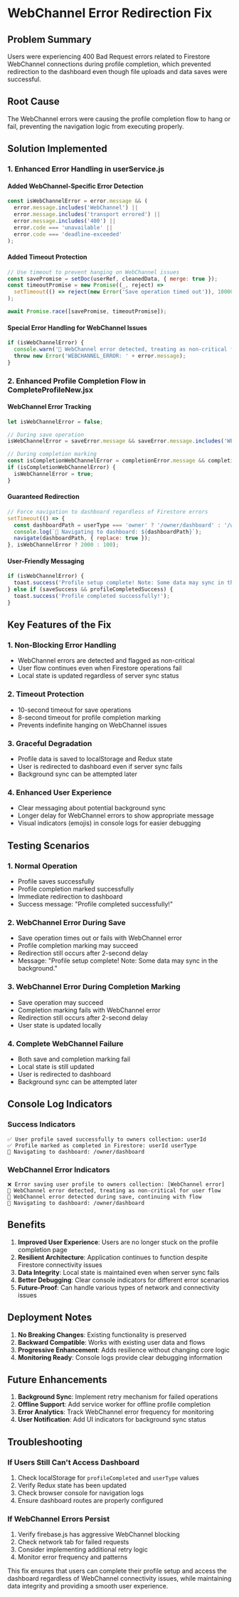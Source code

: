 # WebChannel Error Redirection Fix

## Problem Summary
Users were experiencing 400 Bad Request errors related to Firestore WebChannel connections during profile completion, which prevented redirection to the dashboard even though file uploads and data saves were successful.

## Root Cause
The WebChannel errors were causing the profile completion flow to hang or fail, preventing the navigation logic from executing properly.

## Solution Implemented

### 1. Enhanced Error Handling in userService.js

#### Added WebChannel-Specific Error Detection
```javascript
const isWebChannelError = error.message && (
  error.message.includes('WebChannel') ||
  error.message.includes('transport errored') ||
  error.message.includes('400') ||
  error.code === 'unavailable' ||
  error.code === 'deadline-exceeded'
);
```

#### Added Timeout Protection
```javascript
// Use timeout to prevent hanging on WebChannel issues
const savePromise = setDoc(userRef, cleanedData, { merge: true });
const timeoutPromise = new Promise((_, reject) => 
  setTimeout(() => reject(new Error('Save operation timed out')), 10000)
);

await Promise.race([savePromise, timeoutPromise]);
```

#### Special Error Handling for WebChannel Issues
```javascript
if (isWebChannelError) {
  console.warn('🔄 WebChannel error detected, treating as non-critical for user flow');
  throw new Error('WEBCHANNEL_ERROR: ' + error.message);
}
```

### 2. Enhanced Profile Completion Flow in CompleteProfileNew.jsx

#### WebChannel Error Tracking
```javascript
let isWebChannelError = false;

// During save operation
isWebChannelError = saveError.message && saveError.message.includes('WEBCHANNEL_ERROR');

// During completion marking
const isCompletionWebChannelError = completionError.message && completionError.message.includes('WEBCHANNEL_ERROR');
if (isCompletionWebChannelError) {
  isWebChannelError = true;
}
```

#### Guaranteed Redirection
```javascript
// Force navigation to dashboard regardless of Firestore errors
setTimeout(() => {
  const dashboardPath = userType === 'owner' ? '/owner/dashboard' : '/worker/dashboard';
  console.log(`🚀 Navigating to dashboard: ${dashboardPath}`);
  navigate(dashboardPath, { replace: true });
}, isWebChannelError ? 2000 : 100);
```

#### User-Friendly Messaging
```javascript
if (isWebChannelError) {
  toast.success('Profile setup complete! Note: Some data may sync in the background.');
} else if (saveSuccess && profileCompletedSuccess) {
  toast.success('Profile completed successfully!');
}
```

## Key Features of the Fix

### 1. **Non-Blocking Error Handling**
- WebChannel errors are detected and flagged as non-critical
- User flow continues even when Firestore operations fail
- Local state is updated regardless of server sync status

### 2. **Timeout Protection**
- 10-second timeout for save operations
- 8-second timeout for profile completion marking
- Prevents indefinite hanging on WebChannel issues

### 3. **Graceful Degradation**
- Profile data is saved to localStorage and Redux state
- User is redirected to dashboard even if server sync fails
- Background sync can be attempted later

### 4. **Enhanced User Experience**
- Clear messaging about potential background sync
- Longer delay for WebChannel errors to show appropriate message
- Visual indicators (emojis) in console logs for easier debugging

## Testing Scenarios

### 1. **Normal Operation**
- Profile saves successfully
- Profile completion marked successfully
- Immediate redirection to dashboard
- Success message: "Profile completed successfully!"

### 2. **WebChannel Error During Save**
- Save operation times out or fails with WebChannel error
- Profile completion marking may succeed
- Redirection still occurs after 2-second delay
- Message: "Profile setup complete! Note: Some data may sync in the background."

### 3. **WebChannel Error During Completion Marking**
- Save operation may succeed
- Completion marking fails with WebChannel error
- Redirection still occurs after 2-second delay
- User state is updated locally

### 4. **Complete WebChannel Failure**
- Both save and completion marking fail
- Local state is still updated
- User is redirected to dashboard
- Background sync can be attempted later

## Console Log Indicators

### Success Indicators
```
✅ User profile saved successfully to owners collection: userId
✅ Profile marked as completed in Firestore: userId userType
🚀 Navigating to dashboard: /owner/dashboard
```

### WebChannel Error Indicators
```
❌ Error saving user profile to owners collection: [WebChannel error]
🔄 WebChannel error detected, treating as non-critical for user flow
🔄 WebChannel error detected during save, continuing with flow
🚀 Navigating to dashboard: /owner/dashboard
```

## Benefits

1. **Improved User Experience**: Users are no longer stuck on the profile completion page
2. **Resilient Architecture**: Application continues to function despite Firestore connectivity issues
3. **Data Integrity**: Local state is maintained even when server sync fails
4. **Better Debugging**: Clear console indicators for different error scenarios
5. **Future-Proof**: Can handle various types of network and connectivity issues

## Deployment Notes

1. **No Breaking Changes**: Existing functionality is preserved
2. **Backward Compatible**: Works with existing user data and flows
3. **Progressive Enhancement**: Adds resilience without changing core logic
4. **Monitoring Ready**: Console logs provide clear debugging information

## Future Enhancements

1. **Background Sync**: Implement retry mechanism for failed operations
2. **Offline Support**: Add service worker for offline profile completion
3. **Error Analytics**: Track WebChannel error frequency for monitoring
4. **User Notification**: Add UI indicators for background sync status

## Troubleshooting

### If Users Still Can't Access Dashboard
1. Check localStorage for `profileCompleted` and `userType` values
2. Verify Redux state has been updated
3. Check browser console for navigation logs
4. Ensure dashboard routes are properly configured

### If WebChannel Errors Persist
1. Verify firebase.js has aggressive WebChannel blocking
2. Check network tab for failed requests
3. Consider implementing additional retry logic
4. Monitor error frequency and patterns

This fix ensures that users can complete their profile setup and access the dashboard regardless of WebChannel connectivity issues, while maintaining data integrity and providing a smooth user experience.
